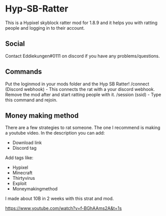 # Hyp-SB-Ratter

This is a Hypixel skyblock ratter mod for 1.8.9 and it helps you with ratting people and logging in to their account.
## Social
Contact Eddiekungen#0111 on discord if you have any problems/questions.

## Commands
Put the loginmod in your mods folder and the Hyp SB Ratter!
/connect (Discord webhook) - This connects the rat with a your discord webhook. Remove the mod after and start ratting people with it.
/session (ssid) - Type this command and rejoin.

## Money making method

There are a few strategies to rat someone. The one I recommend is making a youtube video.
 In the description you can add:
 - Download link
 - Discord tag
 
 Add tags like:
 - Hypixel
 - Minecraft
 - Thirtyvirus
 - Exploit
 - Moneymakingmethod


I made about 10B in 2 weeks with this strat and mod. 

https://www.youtube.com/watch?v=f-BGhAAms2A&t=1s
